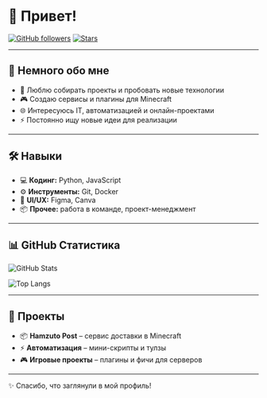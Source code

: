 # 👋 Привет!  

[![GitHub followers](https://img.shields.io/github/followers/your-username?style=social)](https://github.com/your-username)
[![Stars](https://img.shields.io/github/stars/your-username?style=social)](https://github.com/your-username)

---

## 🚀 Немного обо мне  
- 🔧 Люблю собирать проекты и пробовать новые технологии  
- 🎮 Создаю сервисы и плагины для Minecraft  
- 🌐 Интересуюсь IT, автоматизацией и онлайн-проектами  
- ⚡ Постоянно ищу новые идеи для реализации  

---

## 🛠 Навыки
- 💻 **Кодинг:** Python, JavaScript  
- ⚙️ **Инструменты:** Git, Docker  
- 🎨 **UI/UX:** Figma, Canva  
- 📦 **Прочее:** работа в команде, проект-менеджмент  

---

## 📊 GitHub Статистика

![GitHub Stats](https://github-readme-stats.vercel.app/api?username=your-username&show_icons=true&theme=tokyonight)

![Top Langs](https://github-readme-stats.vercel.app/api/top-langs/?username=your-username&layout=compact&theme=tokyonight)

---

## 📌 Проекты
- 📦 **Hamzuto Post** – сервис доставки в Minecraft  
- ⚡ **Автоматизация** – мини-скрипты и тулзы  
- 🎮 **Игровые проекты** – плагины и фичи для серверов  

---

✨ Спасибо, что заглянули в мой профиль!
